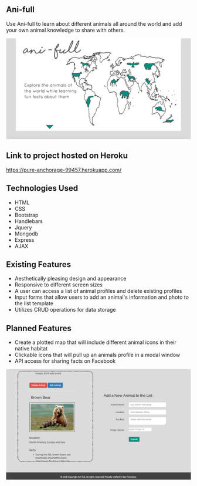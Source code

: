 ## Ani-full
Use Ani-full to learn about different animals all around the world and add your own
animal knowledge to share with others.

![Alt Text](https://github.com/Srhbnnstr/project-1/blob/master/Screenshot.png "screenshot")

## Link to project hosted on Heroku
https://pure-anchorage-99457.herokuapp.com/

## Technologies Used

* HTML
* CSS
* Bootstrap
* Handlebars
* Jquery
* Mongodb
* Express
* AJAX

## Existing Features

* Aesthetically pleasing design and appearance
* Responsive to different screen sizes
* A user can access a list of animal profiles and delete existing profiles
* Input forms that allow users to add an animal's information and photo to the list template
* Utilizes CRUD operations for data storage

## Planned Features

* Create a plotted map that will include different animal icons in their native habitat
* Clickable icons that will pull up an animals profile in a modal window
* API access for sharing facts on Facebook

![Alt Text](https://github.com/Srhbnnstr/project-1/blob/master/screenshotApp2.png "screenshot2")
